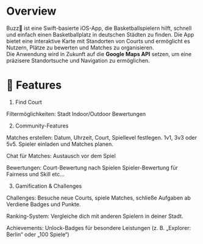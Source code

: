 # **Overview**  

Buzz🏀 ist eine Swift-basierte iOS-App, die Basketballspielern hilft, schnell und einfach einen Basketballplatz in deutschen Städten zu finden. Die App bietet eine interaktive Karte mit Standorten von Courts und ermöglicht es Nutzern, Plätze zu bewerten und Matches zu organisieren.  
Die Anwendung wird in Zukunft auf die **Google Maps API** setzen, um eine präzisere Standortsuche und Navigation zu ermöglichen.  


# 🚀 Features

1. Find Court
  
Filtermöglichkeiten:
Stadt
Indoor/Outdoor
Bewertungen

2. Community-Features

Matches erstellen:
Datum, Uhrzeit, Court, Spiellevel festlegen. 1v1, 3v3 oder 5v5.
Spieler einladen und Matches planen.

Chat für Matches:
Austausch vor dem Spiel

Bewertungen:
Court-Bewertung nach Spielen
Spieler-Bewertung für Fairness und Skill etc...


3. Gamification & Challenges

Challenges:
Besuche neue Courts, spiele Matches, schließe Aufgaben ab
Verdiene Badges und Punkte.

Ranking-System:
Vergleiche dich mit anderen Spielern in deiner Stadt.

Achievements:
Unlock-Badges für besondere Leistungen (z. B. „Explorer: Berlin“ oder „100 Spiele“)
